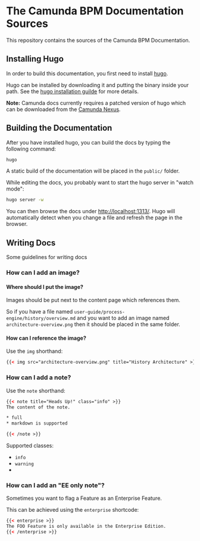 # The Camunda BPM Documentation Sources

This repository contains the sources of the Camunda BPM Documentation.

## Installing Hugo

In order to build this documentation, you first need to install [hugo][hugo].

Hugo can be installed by downloading it and putting the binary inside your path. See the [hugo installation guilde][hugo-installation] for more details.

**Note:** Camunda docs currently requires a patched version of hugo which can be downloaded from the [Camunda Nexus][].

## Building the Documentation

After you have installed hugo, you can build the docs by typing the following command:

```bash
hugo
```

A static build of the documentation will be placed in the `public/` folder.

While editing the docs, you probably want to start the hugo server in "watch mode":

```bash
hugo server -w
```

You can then browse the docs under [http://localhost:1313/](http://localhost:1313/).
Hugo will automatically detect when you change a file and refresh the page in the browser.

## Writing Docs

Some guidelines for writing docs

### How can I add an image?

#### Where should I put the image?

Images should be put next to the content page which references them.

So if you have a file named `user-guide/process-engine/history/overview.md` and you want to add an image named `architecture-overview.png` then it should be placed in the same folder.

#### How can I reference the image?

Use the `img` shorthand:

```html
{{< img src="architecture-overview.png" title="History Architecture" >}}
```

### How can I add a note?

Use the `note` shorthand:

```html
{{< note title="Heads Up!" class="info" >}}
The content of the note.

* full
* markdown is supported

{{< /note >}}
```

Supported classes:

* `info`
* `warning`
*

### How can I add an "EE only note"?

Sometimes you want to flag a Feature as an Enterprise Feature.

This can be achieved using the `enterprise` shortcode:

```html
{{< enterprise >}}
The FOO Feature is only available in the Enterprise Edition.
{{< /enterprise >}}
```

[hugo]: http://gohugo.io/
[hugo-installation]: http://gohugo.io/overview/installing/
[Camunda Nexus]: https://app.camunda.com/nexus/content/repositories/public/hugo/
